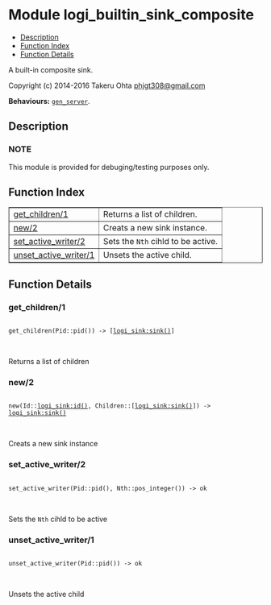 

# Module logi_builtin_sink_composite #
* [Description](#description)
* [Function Index](#index)
* [Function Details](#functions)

A built-in composite sink.

Copyright (c) 2014-2016 Takeru Ohta <phjgt308@gmail.com>

__Behaviours:__ [`gen_server`](gen_server.md).

<a name="description"></a>

## Description ##


### <a name="NOTE">NOTE</a> ###

This module is provided for debuging/testing purposes only.
<a name="index"></a>

## Function Index ##


<table width="100%" border="1" cellspacing="0" cellpadding="2" summary="function index"><tr><td valign="top"><a href="#get_children-1">get_children/1</a></td><td>Returns a list of children.</td></tr><tr><td valign="top"><a href="#new-2">new/2</a></td><td>Creats a new sink instance.</td></tr><tr><td valign="top"><a href="#set_active_writer-2">set_active_writer/2</a></td><td>Sets the <code>Nth</code> cihld to be active.</td></tr><tr><td valign="top"><a href="#unset_active_writer-1">unset_active_writer/1</a></td><td>Unsets the active child.</td></tr></table>


<a name="functions"></a>

## Function Details ##

<a name="get_children-1"></a>

### get_children/1 ###

<pre><code>
get_children(Pid::pid()) -&gt; [<a href="logi_sink.md#type-sink">logi_sink:sink()</a>]
</code></pre>
<br />

Returns a list of children

<a name="new-2"></a>

### new/2 ###

<pre><code>
new(Id::<a href="logi_sink.md#type-id">logi_sink:id()</a>, Children::[<a href="logi_sink.md#type-sink">logi_sink:sink()</a>]) -&gt; <a href="logi_sink.md#type-sink">logi_sink:sink()</a>
</code></pre>
<br />

Creats a new sink instance

<a name="set_active_writer-2"></a>

### set_active_writer/2 ###

<pre><code>
set_active_writer(Pid::pid(), Nth::pos_integer()) -&gt; ok
</code></pre>
<br />

Sets the `Nth` cihld to be active

<a name="unset_active_writer-1"></a>

### unset_active_writer/1 ###

<pre><code>
unset_active_writer(Pid::pid()) -&gt; ok
</code></pre>
<br />

Unsets the active child

